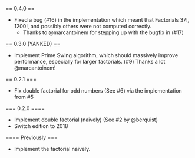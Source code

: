 == 0.4.0 ==

* Fixed a bug (#16) in the implementation which meant that Factorials 37!, 1200!, and possibly others were not computed correctly.
  * Thanks to @marcantoinem for stepping up with the bugfix in (#17)

== 0.3.0 (YANKED) ==

* Implement Prime Swing algorithm, which should massively improve performance, especially for larger factorials. (#9)
  Thanks a lot @marcantoinem!

== 0.2.1 ===

* Fix double factorial for odd numbers (See #6) via the implementation from #5


=== 0.2.0 ====

* Implement double factorial (naively) (See #2 by @berquist)
* Switch edition to 2018


==== Previously ===

* Implement the factorial naively.
